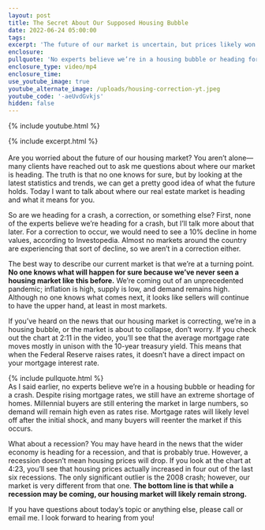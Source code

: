 ```yaml
---
layout: post
title: The Secret About Our Supposed Housing Bubble
date: 2022-06-24 05:00:00
tags:
excerpt: 'The future of our market is uncertain, but prices likely won’t fall. '
enclosure:
pullquote: 'No experts believe we’re in a housing bubble or heading for a crash. '
enclosure_type: video/mp4
enclosure_time:
use_youtube_image: true
youtube_alternate_image: /uploads/housing-correction-yt.jpeg
youtube_code: '-aeUvdGvkjs'
hidden: false
---
```

{% include youtube.html %}

{% include excerpt.html %}<br><br>Are you worried about the future of our housing market? You aren’t alone—many clients have reached out to ask me questions about where our market is heading. The truth is that no one knows for sure, but by looking at the latest statistics and trends, we can get a pretty good idea of what the future holds. Today I want to talk about where our real estate market is heading and what it means for you.&nbsp;

So are we heading for a crash, a correction, or something else? First, none of the experts believe we’re heading for a crash, but I’ll talk more about that later. For a correction to occur, we would need to see a 10% decline in home values, according to Investopedia. Almost no markets around the country are experiencing that sort of decline, so we aren’t in a correction either.&nbsp;

The best way to describe our current market is that we’re at a turning point. **No one knows what will happen for sure because we’ve never seen a housing market like this before.** We’re coming out of an unprecedented pandemic; inflation is high, supply is low, and demand remains high. Although no one knows what comes next, it looks like sellers will continue to have the upper hand, at least in most markets.&nbsp;

If you’ve heard on the news that our housing market is correcting, we’re in a housing bubble, or the market is about to collapse, don’t worry. If you check out the chart at 2:11 in the video, you’ll see that the average mortgage rate moves mostly in unison with the 10-year treasury yield. This means that when the Federal Reserve raises rates, it doesn’t have a direct impact on your mortgage interest rate.

{% include pullquote.html %}<br>As I said earlier, no experts believe we’re in a housing bubble or heading for a crash. Despite rising mortgage rates, we still have an extreme shortage of homes. Millennial buyers are still entering the market in large numbers, so demand will remain high even as rates rise. Mortgage rates will likely level off after the initial shock, and many buyers will reenter the market if this occurs.&nbsp;

What about a recession? You may have heard in the news that the wider economy is heading for a recession, and that is probably true. However, a recession doesn’t mean housing prices will drop. If you look at the chart at 4:23, you’ll see that housing prices actually increased in four out of the last six recessions. The only significant outlier is the 2008 crash; however, our market is very different from that one. **The bottom line is that while a recession may be coming, our housing market will likely remain strong.&nbsp;**

If you have questions about today’s topic or anything else, please call or email me. I look forward to hearing from you\!
